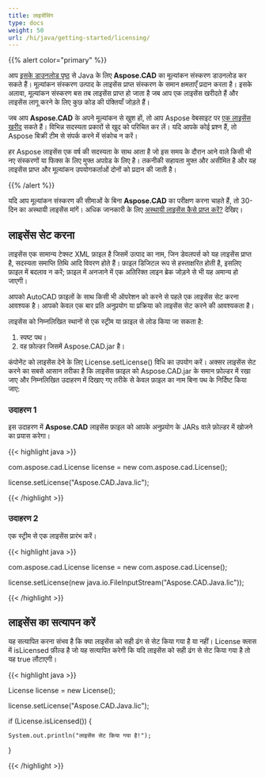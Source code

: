```yaml
---
title: लाइसेंसिंग
type: docs
weight: 50
url: /hi/java/getting-started/licensing/
---
```


{{% alert color="primary" %}}

आप [इसके डाउनलोड पृष्ठ](https://releases.aspose.com/java/repo/com/aspose/aspose-cad/) से Java के लिए **Aspose.CAD** का मूल्यांकन संस्करण डाउनलोड कर सकते हैं। मूल्यांकन संस्करण उत्पाद के लाइसेंस प्राप्त संस्करण के समान क्षमताएँ प्रदान करता है। इसके अलावा, मूल्यांकन संस्करण बस तब लाइसेंस प्राप्त हो जाता है जब आप एक लाइसेंस खरीदते हैं और लाइसेंस लागू करने के लिए कुछ कोड की पंक्तियाँ जोड़ते हैं।

जब आप **Aspose.CAD** के अपने मूल्यांकन से खुश हों, तो आप Aspose वेबसाइट पर [एक लाइसेंस खरीद](https://purchase.aspose.com/buy) सकते हैं। विभिन्न सदस्यता प्रकारों से खुद को परिचित कर लें। यदि आपके कोई प्रश्न हैं, तो Aspose बिक्री टीम से संपर्क करने में संकोच न करें।

हर Aspose लाइसेंस एक वर्ष की सदस्यता के साथ आता है जो इस समय के दौरान आने वाले किसी भी नए संस्करणों या फिक्स के लिए मुफ्त अपग्रेड के लिए है। तकनीकी सहायता मुफ्त और असीमित है और यह लाइसेंस प्राप्त और मूल्यांकन उपयोगकर्ताओं दोनों को प्रदान की जाती है।

{{% /alert %}}

यदि आप मूल्यांकन संस्करण की सीमाओं के बिना **Aspose.CAD** का परीक्षण करना चाहते हैं, तो 30-दिन का अस्थायी लाइसेंस मांगें। अधिक जानकारी के लिए [अस्थायी लाइसेंस कैसे प्राप्त करें?](https://purchase.aspose.com/temporary-license) देखिए।

## **लाइसेंस सेट करना**

लाइसेंस एक सामान्य टेक्स्ट XML फ़ाइल है जिसमें उत्पाद का नाम, जिन डेवलपर्स को यह लाइसेंस प्राप्त है, सदस्यता समाप्ति तिथि आदि विवरण होते हैं। फ़ाइल डिजिटल रूप से हस्ताक्षरित होती है, इसलिए फ़ाइल में बदलाव न करें; फ़ाइल में अनजाने में एक अतिरिक्त लाइन ब्रेक जोड़ने से भी यह अमान्य हो जाएगी।

आपको AutoCAD फ़ाइलों के साथ किसी भी ऑपरेशन को करने से पहले एक लाइसेंस सेट करना आवश्यक है। आपको केवल एक बार प्रति अनुप्रयोग या प्रक्रिया को लाइसेंस सेट करने की आवश्यकता है।

लाइसेंस को निम्नलिखित स्थानों से एक स्ट्रीम या फ़ाइल से लोड किया जा सकता है:

1. स्पष्ट पथ।
1. वह फ़ोल्डर जिसमें Aspose.CAD.jar है।

कंपोनेंट को लाइसेंस देने के लिए License.setLicense() विधि का उपयोग करें। अक्सर लाइसेंस सेट करने का सबसे आसान तरीका है कि लाइसेंस फ़ाइल को Aspose.CAD.jar के समान फ़ोल्डर में रखा जाए और निम्नलिखित उदाहरण में दिखाए गए तरीके से केवल फ़ाइल का नाम बिना पथ के निर्दिष्ट किया जाए:

### **उदाहरण 1**

इस उदाहरण में **Aspose.CAD** लाइसेंस फ़ाइल को आपके अनुप्रयोग के JARs वाले फ़ोल्डर में खोजने का प्रयास करेगा।

{{< highlight java >}}

com.aspose.cad.License license = new com.aspose.cad.License();

license.setLicense("Aspose.CAD.Java.lic");

{{< /highlight >}}

### **उदाहरण 2**

एक स्ट्रीम से एक लाइसेंस प्रारंभ करें।

{{< highlight java >}}

com.aspose.cad.License license = new com.aspose.cad.License();

license.setLicense(new java.io.FileInputStream("Aspose.CAD.Java.lic"));

{{< /highlight >}}

## **लाइसेंस का सत्यापन करें**

यह सत्यापित करना संभव है कि क्या लाइसेंस को सही ढंग से सेट किया गया है या नहीं। License क्लास में isLicensed फ़ील्ड है जो यह सत्यापित करेगी कि यदि लाइसेंस को सही ढंग से सेट किया गया है तो यह true लौटाएगी।

{{< highlight java >}}

License license = new License();

license.setLicense("Aspose.CAD.Java.lic");

if (License.isLicensed()) {

    System.out.println("लाइसेंस सेट किया गया है!");

}

{{< /highlight >}}
